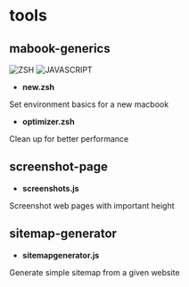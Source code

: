 # tools

## mabook-generics
![ZSH](https://img.shields.io/badge/zsh-%23green.svg?style=for-the-badge&logo=zsh&logoColor=white)
![JAVASCRIPT](https://img.shields.io/badge/javascript-%yellow.svg?style=for-the-badge&logo=javascript&logoColor=white)

- <b>new.zsh</b>

Set environment basics for a new macbook

- <b>optimizer.zsh</b>

Clean up for better performance

## screenshot-page
- <b>screenshots.js</b>

Screenshot web pages with important height

## sitemap-generator
- <b>sitemapgenerator.js</b>

Generate simple sitemap from a given website
